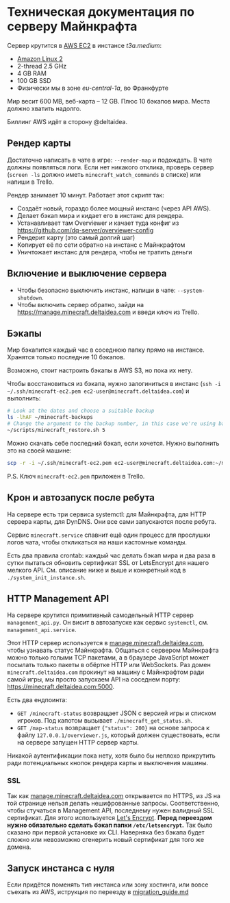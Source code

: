 # Техническая документация по серверу Майнкрафта

Сервер крутится в [AWS EC2](https://aws.amazon.com/ec2/) в инстансе _t3a.medium_:

- [Amazon Linux 2](https://aws.amazon.com/amazon-linux-2/)
- 2-thread 2.5 GHz
- 4 GB RAM
- 100 GB SSD
- Физически мы в зоне _eu-central-1a_, во Франкфурте

Мир весит 600 MB, веб-карта – 12 GB. Плюс 10 бэкапов мира. Места должно хватить надолго.

Биллинг AWS идёт в сторону @deltaidea.

## Рендер карты

Достаточно написать в чате в игре: `--render-map` и подождать. В чате должны появляться логи.
Если нет никакого отклика, проверь сервер (`screen -ls` должно иметь `minecraft_watch_commands` в списке) или напиши в Trello.

Рендер занимает 10 минут. Работает этот скрипт так:

- Создаёт новый, гораздо более мощный инстанс (через API AWS).
- Делает бэкап мира и кидает его в инстанс для рендера.
- Устанавливает там Overviewer и качает туда конфиг из https://github.com/dq-server/overviewer-config
- Рендерит карту (это самый долгий шаг)
- Копирует её по сети обратно на инстанс с Майнкрафтом
- Уничтожает инстанс для рендера, чтобы не тратить деньги

## Включение и выключение сервера

- Чтобы безопасно выключить инстанс, напиши в чате: `--system-shutdown`.
- Чтобы включить сервер обратно, зайди на https://manage.minecraft.deltaidea.com и введи ключ из Trello.

## Бэкапы

Мир бэкапится каждый час в соседнюю папку прямо на инстансе. Хранятся только последние 10 бэкапов.

Возможно, стоит настроить бэкапы в AWS S3, но пока их нету.

Чтобы восстановиться из бэкапа, нужно залогиниться в инстанс (`ssh -i ~/.ssh/minecraft-ec2.pem ec2-user@minecraft.deltaidea.com`) и выполнить:

```sh
# Look at the dates and choose a suitable backup
ls -lhAF ~/minecraft-backups
# Change the argument to the backup number, in this case we're using backup-5
~/scripts/minecraft_restore.sh 5
```

Можно скачать себе последний бэкап, если хочется. Нужно выполнить это на своей машине:

```sh
scp -r -i ~/.ssh/minecraft-ec2.pem ec2-user@minecraft.deltaidea.com:~/minecraft-backups/backup-0 ./world-backup
```

P.S. Ключ `minecraft-ec2.pem` приложен в Trello.

## Крон и автозапуск после ребута

На сервере есть три сервиса systemctl: для Майнкрафта, для HTTP сервера карты, для DynDNS. Они все сами запускаются после ребута.

Сервис `minecraft.service` спавнит ещё один процесс для прослушки логов чата, чтобы откликаться на наши кастомные команды.

Есть два правила crontab: каждый час делать бэкап мира и два раза в сутки пытаться обновить сертификат SSL от LetsEncrypt для нашего мелкого API. См. описание ниже и выше и конкретный код в `./system_init_instance.sh`.

## HTTP Management API

На сервере крутится примитивный самодельный HTTP сервер `management_api.py`. Он висит в автозапуске как сервис `systemctl`, см. `management_api.service`.

Этот HTTP сервер используется в [manage.minecraft.deltaidea.com](https://manage.minecraft.deltaidea.com), чтобы узнавать статус Майнкрафта. Общаться с сервером Майнкрафта можно только голыми TCP пакетами, а в браузере JavaScript может посылать только пакеты в обёртке HTTP или WebSockets. Раз домен `minecraft.deltaidea.com` прокинут на машину с Майнкрафтом ради самой игры, мы просто запускаем API на соседнем порту: https://minecraft.deltaidea.com:5000.

Есть два ендпоинта:

- `GET /minecraft-status` возвращает JSON с версией игры и списком игроков. Под капотом вызывает `./minecraft_get_status.sh`.
- `GET /map-status` возвращает `{"status": 200}` на основе запроса к файлу `127.0.0.1/overviewer.js`, который должен существовать, если на сервере запущен HTTP сервер карты.

Никакой аутентификации пока нету, хотя было бы неплохо прикрутить ради потенциальных кнопок рендера карты и выключения машины.

### SSL

Так как [manage.minecraft.deltaidea.com](https://manage.minecraft.deltaidea.com) открывается по HTTPS, из JS на той странице нельзя делать нешифрованные запросы. Соответственно, чтобы стучаться в Management API, последнему нужен валидный SSL сертификат. Для этого используется [Let's Encrypt](https://letsencrypt.org). **Перед переездом нужно обязательно сделать бэкап папки `/etc/letsencrypt`.** Так было сказано при первой установке их CLI. Наверняка без бэкапа будет сложно или невозможно сгенерить новый сертификат для того же домена.

## Запуск инстанса с нуля

Если придётся поменять тип инстанса или зону хостинга, или вовсе съехать из AWS, иструкция по переезду в [migration_guide.md](migration_guide.md)
